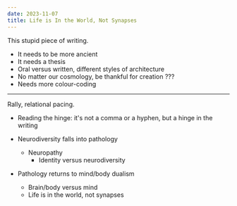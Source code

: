 ```yaml
---
date: 2023-11-07
title: Life is In the World, Not Synapses
---
```


This stupid piece of writing.

- It needs to be more ancient
- It needs a thesis
- Oral versus written, different styles of architecture
- No matter our cosmology, be thankful for creation	???
- Needs more colour-coding

---

Rally, relational pacing.

- Reading the hinge: it's not a comma or a hyphen, but a hinge in the writing

- Neurodiversity falls into pathology
	- Neuropathy
		- Identity versus neurodiversity
- Pathology returns to mind/body dualism
	- Brain/body versus mind
	- Life is in the world, not synapses
